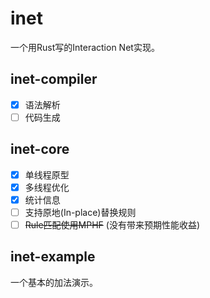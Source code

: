 # inet

一个用Rust写的Interaction Net实现。

## inet-compiler

- [x] 语法解析
- [ ] 代码生成

## inet-core

- [x] 单线程原型
- [x] 多线程优化
- [x] 统计信息
- [ ] 支持原地(In-place)替换规则
- [ ] ~~Rule匹配使用MPHF~~ (没有带来预期性能收益)

## inet-example

一个基本的加法演示。